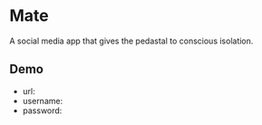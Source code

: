 # Mate
A social media app that gives the pedastal to conscious isolation.

## Demo
- url: 
- username: 
- password: 